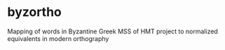byzortho
========

Mapping of words in Byzantine Greek MSS of HMT project to normalized equivalents in modern orthography
